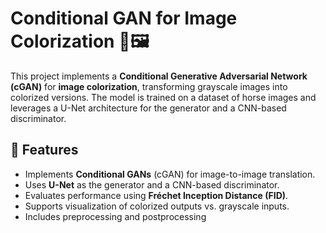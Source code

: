 # Conditional GAN for Image Colorization 🎨🖼️

This project implements a **Conditional Generative Adversarial Network (cGAN)** for **image colorization**, transforming grayscale images into colorized versions. The model is trained on a dataset of horse images and leverages a U-Net architecture for the generator and a CNN-based discriminator.

## 📌 Features
- Implements **Conditional GANs** (cGAN) for image-to-image translation.
- Uses **U-Net** as the generator and a CNN-based discriminator.
- Evaluates performance using **Fréchet Inception Distance (FID)**.
- Supports visualization of colorized outputs vs. grayscale inputs.
- Includes preprocessing and postprocessing
